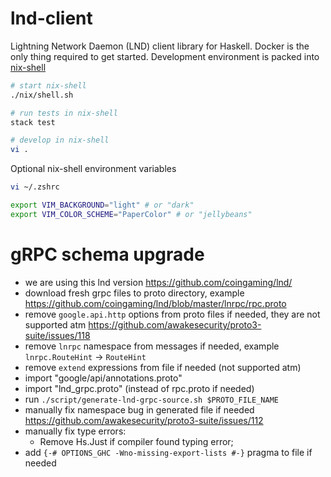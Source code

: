 # lnd-client

Lightning Network Daemon (LND) client library for Haskell. Docker is the only thing required to get started. Development environment is packed into [nix-shell](https://nixos.org/nixos/nix-pills/developing-with-nix-shell.html)

```bash
# start nix-shell
./nix/shell.sh

# run tests in nix-shell
stack test

# develop in nix-shell
vi .
```

Optional nix-shell environment variables

```bash
vi ~/.zshrc

export VIM_BACKGROUND="light" # or "dark"
export VIM_COLOR_SCHEME="PaperColor" # or "jellybeans"
```

# gRPC schema upgrade

- we are using this lnd version https://github.com/coingaming/lnd/
- download fresh grpc files to proto directory, example https://github.com/coingaming/lnd/blob/master/lnrpc/rpc.proto
- remove `google.api.http` options from proto files if needed, they are not supported atm https://github.com/awakesecurity/proto3-suite/issues/118
- remove `lnrpc` namespace from messages if needed, example `lnrpc.RouteHint` -> `RouteHint`
- remove `extend` expressions from file if needed (not supported atm)
- import "google/api/annotations.proto"
- import "lnd_grpc.proto" (instead of rpc.proto if needed)
- run `./script/generate-lnd-grpc-source.sh $PROTO_FILE_NAME`
- manually fix namespace bug in generated file if needed https://github.com/awakesecurity/proto3-suite/issues/112
- manually fix type errors:
  - Remove Hs.Just if compiler found typing error;
- add `{-# OPTIONS_GHC -Wno-missing-export-lists #-}` pragma to file if needed
